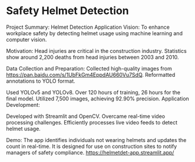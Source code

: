# Safety Helmet Detection

Project Summary: Helmet Detection Application Vision: To enhance workplace safety by detecting helmet usage using machine learning and computer vision.

Motivation: Head injuries are critical in the construction industry. Statistics show around 2,200 deaths from head injuries between 2003 and 2010.

Data Collection and Preparation: Collected high-quality images from https://pan.baidu.com/s/1UbFkGm4EppdAU660Vu7SdQ. Reformatted annotations to YOLO format.

Used YOLOv5 and YOLOv8. Over 120 hours of training, 26 hours for the final model. Utilized 7,500 images, achieving 92.90% precision. Application Development:

Developed with Streamlit and OpenCV. Overcame real-time video processing challenges. Efficiently processes live video feeds to detect helmet usage.

Demo: The app identifies individuals not wearing helmets and updates the count in real-time. It is designed for use on construction sites to notify managers of safety compliance. https://helmetdet-app.streamlit.app/
